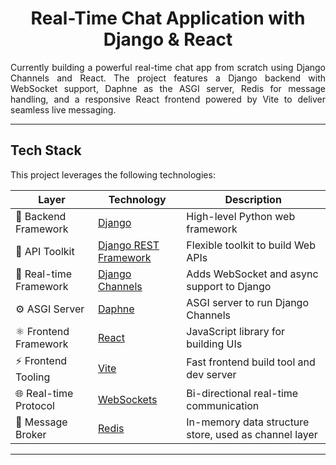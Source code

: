 <h1 align="center">Real-Time Chat Application with Django & React</h1>

<div align="justify">
Currently building a powerful real-time chat app from scratch using Django Channels and React.
The project features a Django backend with WebSocket support, Daphne as the ASGI server, Redis for message handling,
and a responsive React frontend powered by Vite to deliver seamless live messaging.
</div>

---

## Tech Stack
This project leverages the following technologies:

| **Layer**              | **Technology**                                                                | **Description**                                       |
| ---------------------- | ----------------------------------------------------------------------------- | ----------------------------------------------------- |
| 🐍 Backend Framework   | [Django](https://www.djangoproject.com/)                                      | High-level Python web framework                       |
| 🔗 API Toolkit         | [Django REST Framework](https://www.django-rest-framework.org/)               | Flexible toolkit to build Web APIs                    |
| 🔄 Real-time Framework | [Django Channels](https://channels.readthedocs.io/)                           | Adds WebSocket and async support to Django            |
| ⚙️ ASGI Server         | [Daphne](https://github.com/django/daphne)                                    | ASGI server to run Django Channels                    |
| ⚛️ Frontend Framework  | [React](https://reactjs.org/)                                                 | JavaScript library for building UIs                   |
| ⚡ Frontend Tooling    | [Vite](https://vitejs.dev/)                                                   | Fast frontend build tool and dev server               |
| 🌐 Real-time Protocol  | [WebSockets](https://developer.mozilla.org/en-US/docs/Web/API/WebSockets_API) | Bi-directional real-time communication                |
| 🧰 Message Broker      | [Redis](https://redis.io/)                                                    | In-memory data structure store, used as channel layer |

---
